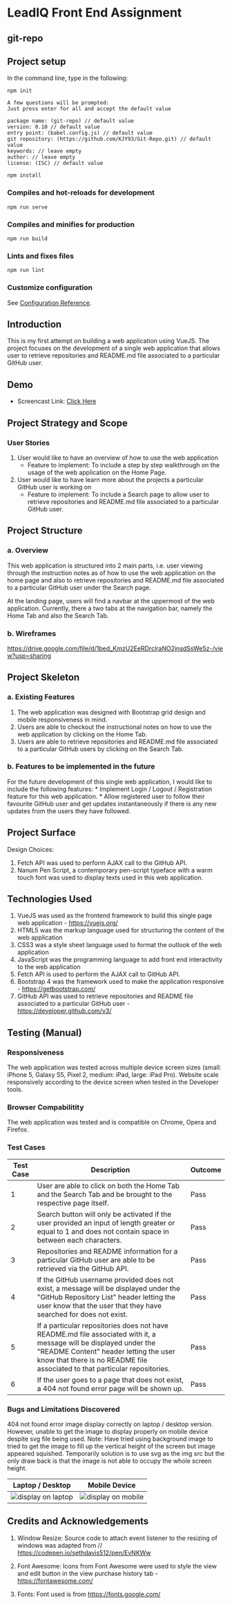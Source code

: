 # LeadIQ Front End Assignment

## git-repo

## Project setup
In the command line, type in the following:

```
npm init

A few questions will be prompted:
Just press enter for all and accept the default value

package name: (git-repo) // default value
version: 0.10 // default value
entry point: (babel.config.js) // default value
git repository: (https://github.com/KJY93/Git-Repo.git) // default value
keywords: // leave empty 
author: // leave empty 
license: (ISC) // default value
```

```
npm install
```

### Compiles and hot-reloads for development
```
npm run serve
```

### Compiles and minifies for production
```
npm run build
```

### Lints and fixes files
```
npm run lint
```
### Customize configuration
See [Configuration Reference](https://cli.vuejs.org/config/).

## Introduction
This is my first attempt on building a web application using VueJS. The project focuses on the development of a single web application that allows user to retrieve repositories and README.md file associated to a particular GitHub user.

## Demo
* Screencast Link: [Click Here](https://youtu.be/HRuZB9GwAno)

## Project Strategy and Scope
### User Stories
1. User would like to have an overview of how to use the web application
   -   Feature to implement: To include a step by step walkthrough on the 
       usage of the web application on the Home Page.
2. User would like to have learn more about the projects a particular GitHub user is working on
   -   Feature to implement: To include a Search page to allow user to retrieve repositories and README.md file associated to a particular GitHub user.

## Project Structure
### a. Overview
This web application is structured into 2 main parts, i.e. user viewing through the instruction notes as of how to use the web application on the home page and also to retrieve repositories and README.md file associated to a particular GitHub user under the Search page.

At the landing page, users will find a navbar at the uppermost of the web application. Currently, there a two tabs at the navigation bar, namely the Home Tab and also the Search Tab.

### b. Wireframes
https://drive.google.com/file/d/1bed_KmzU2EeRDrclraNO2jnsdSsWe5z-/view?usp=sharing

## Project Skeleton
### a. Existing Features
1. The web application was designed with Bootstrap grid design and mobile responsiveness in mind.
2. Users are able to checkout the instructional notes on how to use the web application by clicking on the Home Tab.
3. Users are able to retrieve repositories and README.md file associated to a particular GitHub users by clicking on the Search Tab.

### b. Features to be implemented in the future
For the future development of this single web application, I would like to include the following features:
    * Implement Login / Logout / Registration feature for this web application.
    * Allow registered user to follow their favourite GitHub user and get updates instantaneously if there is any new updates from the users they have followed.

## Project Surface
Design Choices:
1. Fetch API was used to perform AJAX call to the GitHub API.
2. Nanum Pen Script, a contemporary pen-script typeface with a warm touch font was used to display texts used in this web application.

## Technologies Used
1. VueJS was used as the frontend framework to build this single page web application - https://vuejs.org/
2. HTML5 was the markup language used for structuring the content of the web application
3. CSS3 was a style sheet language used to format the outlook of the web application
4. JavaScript was the programming language to add front end interactivity to the web application
5. Fetch API is used to perform the AJAX call to GitHub API.
6. Bootstrap 4 was the framework used to make the application responsive - https://getbootstrap.com/  
7. GitHub API was used to retrieve repositories and README file associated to a particular GitHub user - https://developer.github.com/v3/

## Testing (Manual)
### Responsiveness
The web application was tested across multiple device screen sizes (small: iPhone 5, Galaxy S5, Pixel 2, medium: iPad, large: iPad Pro). Website scale responsively according to the device screen when tested in the Developer tools.

### Browser Compabilitity
The web application was tested and is compatible on Chrome, Opera and Firefox.

### Test Cases
| Test Case     | Description                   | Outcome  |
| ------------- |-----------------------------  | -------- |
|1              | User are able to click on both the Home Tab and the Search Tab and be brought to the respective page itself. | Pass     |
|2              | Search button will only be activated if the user provided an input of length greater or equal to 1 and does not contain space in between each characters. | Pass     |
|3              | Repositories and README information for a particular GitHub user are able to be retrieved via the GitHub API. | Pass     |
|4              | If the GitHub username provided does not exist, a message will be displayed under the "GitHub Repository List" header letting the user know that the user that they have searched for does not exist. | Pass     |
|5              | If a particular repositories does not have README.md file associated with it, a message will be displayed under the "README Content" header letting the user know that there is no README file associated to that particular repositories. | Pass     |
|6              | If the user goes to a page that does not exist, a 404 not found error page will be shown up. | Pass     |

### Bugs and Limitations Discovered
404 not found error image display correctly on laptop / desktop version. However, unable to get the image to display properly on mobile device despite svg file being used.
Note: Have tried using background image to tried to get the image to fill up the vertical height of the screen but image appeared squished. Temporarily solution is to use svg as the img src but the only draw back is that the image is not able to occupy the whole screen height.

Laptop / Desktop                                        |  Mobile Device
:------------------------------------------------------:|:-----------------------------------------------------:
![display on laptop](https://i.imgur.com/m3xYdJT.png)   | ![display on mobile](https://i.imgur.com/OZ1IiuX.png)

## Credits and Acknowledgements
1. Window Resize:
   Source code to attach event listener to the resizing of windows was adapted from // https://codepen.io/sethdavis512/pen/EvNKWw

2. Font Awesome:
   Icons from Font Awesome were used to style the view and edit button in the view purchase history tab - https://fontawesome.com/

3. Fonts: 
   Font used is from https://fonts.google.com/